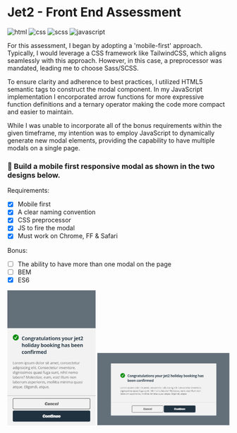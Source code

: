 # Jet2 - Front End Assessment

![html](https://img.shields.io/badge/HTML-5-red?style=flat-square&logo=HTML5)
![css](https://img.shields.io/badge/CSS-3-1572B6?style=flat-square&logo=CSS3&logoColor=1572B6)
![scss](https://img.shields.io/badge/Sass-9.5.1-CC6699?style=flat-square&logo=Sass)
![javascript](https://img.shields.io/badge/JavaScript-ES6-yellow?style=flat-square&logo=Javascript)

For this assessment, I began by adopting a 'mobile-first' approach. Typically, I would leverage a CSS framework like TailwindCSS, which aligns seamlessly with this approach. However, in this case, a preprocessor was mandated, leading me to choose Sass/SCSS.

To ensure clarity and adherence to best practices, I utilized HTML5 semantic tags to construct the modal component. In my JavaScript implementation I encorporated arrow functions for more expressive function definitions and a ternary operator making the code more compact and easier to maintain.

While I was unable to incorporate all of the bonus requirements within the given timeframe, my intention was to employ JavaScript to dynamically generate new modal elements, providing the capability to have multiple modals on a single page.

### 📃 Build a mobile first responsive modal as shown in the two designs below.

Requirements:
 - [x] Mobile first
 - [x] A clear naming convention
 - [x] CSS preprocessor
 - [x] JS to fire the modal
 - [x] Must work on Chrome, FF & Safari

Bonus:
 - [ ] The ability to have more than one modal on the page
 - [ ] BEM
 - [x] ES6

<img src="imgages/../images/j2-1.png" width="200" alt="modal mobile view">
<img src="imgages/../images/j2-2.png" width="300" alt="modal desktop view">